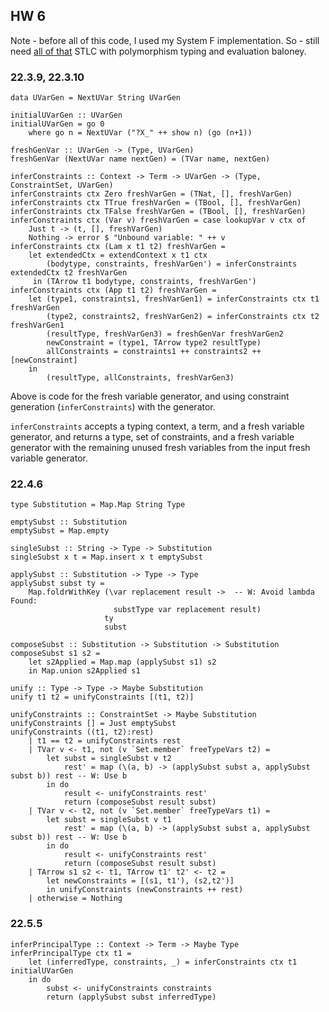 ## HW 6

Note - before all of this code, I used my System F implementation. So - still need [all of that](../src/SystemF.hs) STLC with polymorphism typing and evaluation baloney. 

### 22.3.9, 22.3.10

```
data UVarGen = NextUVar String UVarGen

initialUVarGen :: UVarGen
initialUVarGen = go 0
    where go n = NextUVar ("?X_" ++ show n) (go (n+1))

freshGenVar :: UVarGen -> (Type, UVarGen)
freshGenVar (NextUVar name nextGen) = (TVar name, nextGen)

inferConstraints :: Context -> Term -> UVarGen -> (Type, ConstraintSet, UVarGen)
inferConstraints ctx Zero freshVarGen = (TNat, [], freshVarGen)
inferConstraints ctx TTrue freshVarGen = (TBool, [], freshVarGen)
inferConstraints ctx TFalse freshVarGen = (TBool, [], freshVarGen)
inferConstraints ctx (Var v) freshVarGen = case lookupVar v ctx of
    Just t -> (t, [], freshVarGen)
    Nothing -> error $ "Unbound variable: " ++ v
inferConstraints ctx (Lam x t1 t2) freshVarGen =
    let extendedCtx = extendContext x t1 ctx
        (bodytype, constraints, freshVarGen') = inferConstraints extendedCtx t2 freshVarGen
     in (TArrow t1 bodytype, constraints, freshVarGen')
inferConstraints ctx (App t1 t2) freshVarGen =
    let (type1, constraints1, freshVarGen1) = inferConstraints ctx t1 freshVarGen
        (type2, constraints2, freshVarGen2) = inferConstraints ctx t2 freshVarGen1
        (resultType, freshVarGen3) = freshGenVar freshVarGen2
        newConstraint = (type1, TArrow type2 resultType)
        allConstraints = constraints1 ++ constraints2 ++ [newConstraint]
    in
        (resultType, allConstraints, freshVarGen3)
```

Above is code for the fresh variable generator, and using constraint generation (`inferConstraints`) with the generator.

`inferConstraints` accepts a typing context, a term, and a fresh variable generator, and returns a type, set of constraints, and a fresh variable generator with the remaining unused fresh variables from the input fresh variable generator. 

### 22.4.6
```
type Substitution = Map.Map String Type

emptySubst :: Substitution
emptySubst = Map.empty

singleSubst :: String -> Type -> Substitution
singleSubst x t = Map.insert x t emptySubst

applySubst :: Substitution -> Type -> Type
applySubst subst ty =
    Map.foldrWithKey (\var replacement result ->  -- W: Avoid lambda Found:
                       substType var replacement result)
                     ty
                     subst

composeSubst :: Substitution -> Substitution -> Substitution
composeSubst s1 s2 =
    let s2Applied = Map.map (applySubst s1) s2
    in Map.union s2Applied s1

unify :: Type -> Type -> Maybe Substitution
unify t1 t2 = unifyConstraints [(t1, t2)]

unifyConstraints :: ConstraintSet -> Maybe Substitution
unifyConstraints [] = Just emptySubst
unifyConstraints ((t1, t2):rest)
    | t1 == t2 = unifyConstraints rest
    | TVar v <- t1, not (v `Set.member` freeTypeVars t2) =
        let subst = singleSubst v t2
            rest' = map (\(a, b) -> (applySubst subst a, applySubst subst b)) rest -- W: Use b
        in do
            result <- unifyConstraints rest'
            return (composeSubst result subst)
    | TVar v <- t2, not (v `Set.member` freeTypeVars t1) =
        let subst = singleSubst v t1
            rest' = map (\(a, b) -> (applySubst subst a, applySubst subst b)) rest -- W: Use b
        in do
            result <- unifyConstraints rest'
            return (composeSubst result subst)
    | TArrow s1 s2 <- t1, TArrow t1' t2' <- t2 =
        let newConstraints = [(s1, t1'), (s2,t2')]
        in unifyConstraints (newConstraints ++ rest)
    | otherwise = Nothing
```

### 22.5.5
```
inferPrincipalType :: Context -> Term -> Maybe Type
inferPrincipalType ctx t1 =
    let (inferredType, constraints, _) = inferConstraints ctx t1 initialUVarGen
    in do
        subst <- unifyConstraints constraints
        return (applySubst subst inferredType)
```
